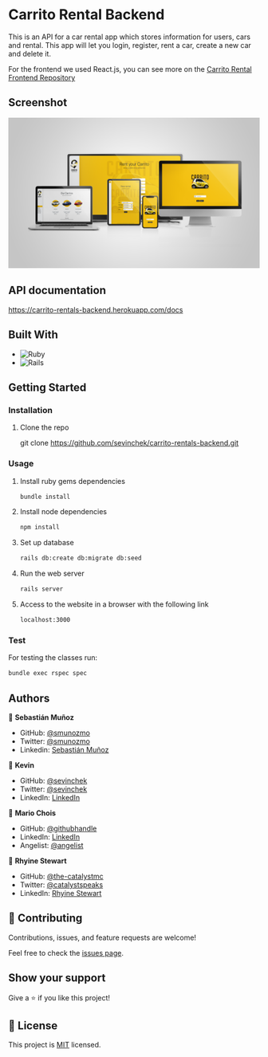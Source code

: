 # Carrito Rental Backend

This is an API for a car rental app which stores information for users, cars and rental. This app will let you login, register, rent a car, create a new car and delete it. 

For the frontend we used React.js, you can see more on the [Carrito Rental Frontend Repository](https://github.com/sevinchek/carrito-rentals-frontend)

## Screenshot

![image](./screenshot.png)

## API documentation

https://carrito-rentals-backend.herokuapp.com/docs

## Built With

- ![Ruby](https://img.shields.io/badge/Ruby-20232A?style=for-the-badge&logo=ruby&logoColor=61DAFB)
- ![Rails](https://img.shields.io/badge/rails-%23CC0000.svg?style=for-the-badge&logo=ruby-on-rails&logoColor=white)

## Getting Started

### Installation

1. Clone the repo

   git clone https://github.com/sevinchek/carrito-rentals-backend.git
  

### Usage

1. Install ruby gems dependencies

   ```sh
   bundle install
   ```

2. Install node dependencies

   ```sh
   npm install
   ```

3. Set up database

   ```sh
   rails db:create db:migrate db:seed
   ```

4. Run the web server

   ```sh
   rails server
   ```

5. Access to the website in a browser with the following link

   ```sh
   localhost:3000
   ```
### Test

For testing the classes run:

   ```sh
   bundle exec rspec spec
   ```

## Authors

👤 **Sebastián Muñoz**

- GitHub: [@smunozmo](https://github.com/smunozmo)
- Twitter: [@smunozmo](https://twitter.com/smunozmo)
- Linkedin: [Sebastián Muñoz](https://www.linkedin.com/in/smunozmo/)

👤 **Kevin**

- GitHub: [@sevinchek](https://github.com/sevinchek)
- Twitter: [@sevinchek](https://twitter.com/sevinchek)
- LinkedIn: [LinkedIn](https://linkedin.com/in/sevinchek)

👤 **Mario Chois**

- GitHub: [@githubhandle](https://github.com/hunter4466/)
- LinkedIn: [LinkedIn](https://www.linkedin.com/in/mario-chois-5a13b6b6/)
- Angelist: [@angelist](https://angel.co/u/mario-chois)

👤 **Rhyine Stewart**

- GitHub: [@the-catalystmc](https://github.com/the-catalystmc)
- Twitter: [@catalystspeaks](https://twitter.com/catalystspeaks)
- LinkedIn: [Rhyine Stewart](https://linkedin.com/in/rhyinestewart)
 
## 🤝 Contributing

Contributions, issues, and feature requests are welcome!

Feel free to check the [issues page](https://github.com/sevinchek/carrito-rentals-backend/issues).

## Show your support

Give a ⭐️ if you like this project!

## 📝 License

This project is [MIT](https://github.com/sevinchek/carrito-rentals-backend/development/LICENSE) licensed.
